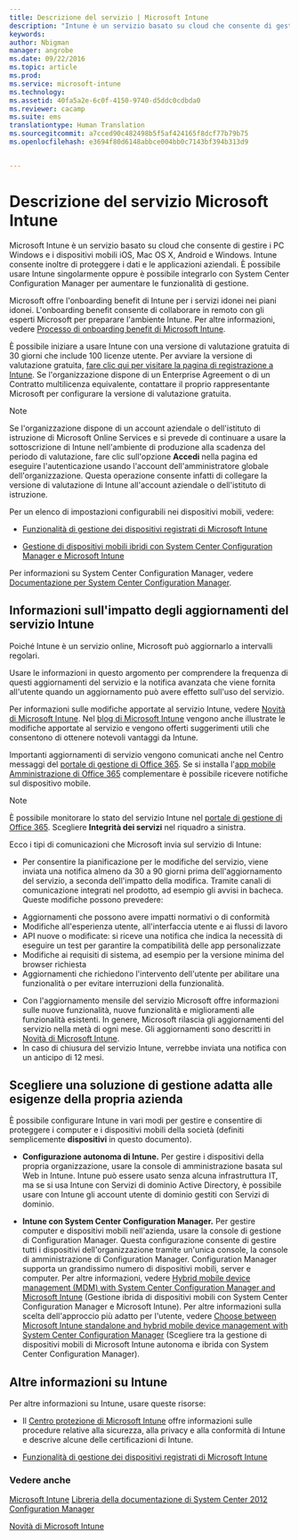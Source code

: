 ```yaml
---
title: Descrizione del servizio | Microsoft Intune
description: "Intune è un servizio basato su cloud che consente di gestire i PC Windows e i dispositivi mobili iOS, Mac OS X, Android e Windows."
keywords: 
author: Nbigman
manager: angrobe
ms.date: 09/22/2016
ms.topic: article
ms.prod: 
ms.service: microsoft-intune
ms.technology: 
ms.assetid: 40fa5a2e-6c0f-4150-9740-d5ddc0cdbda0
ms.reviewer: cacamp
ms.suite: ems
translationtype: Human Translation
ms.sourcegitcommit: a7cced90c482498b5f5af424165f8dcf77b79b75
ms.openlocfilehash: e3694f80d6148abbce004bb0c7143bf394b313d9


---
```


# Descrizione del servizio Microsoft Intune

Microsoft Intune è un servizio basato su cloud che consente di gestire i PC Windows e i dispositivi mobili iOS, Mac OS X, Android e Windows. Intune consente inoltre di proteggere i dati e le applicazioni aziendali. È possibile usare Intune singolarmente oppure è possibile integrarlo con System Center Configuration Manager per aumentare le funzionalità di gestione. 

Microsoft offre l'onboarding benefit di Intune per i servizi idonei nei piani idonei. L'onboarding benefit consente di collaborare in remoto con gli esperti Microsoft per preparare l'ambiente Intune. Per altre informazioni, vedere [Processo di onboarding benefit di Microsoft Intune](http://go.microsoft.com/fwlink/?LinkId=619281).

È possibile iniziare a usare Intune con una versione di valutazione gratuita di 30 giorni che include 100 licenze utente. Per avviare la versione di valutazione gratuita, [fare clic qui per visitare la pagina di registrazione a Intune](http://www.microsoft.com/en-us/server-cloud/products/microsoft-intune/). Se l'organizzazione dispone di un Enterprise Agreement o di un Contratto multilicenza equivalente, contattare il proprio rappresentante Microsoft per configurare la versione di valutazione gratuita.

> [!NOTE]
> Se l'organizzazione dispone di un account aziendale o dell'istituto di istruzione di Microsoft Online Services e si prevede di continuare a usare la sottoscrizione di Intune nell'ambiente di produzione alla scadenza del periodo di valutazione, fare clic sull'opzione **Accedi** nella pagina ed eseguire l'autenticazione usando l'account dell'amministratore globale dell'organizzazione. Questa operazione consente infatti di collegare la versione di valutazione di Intune all'account aziendale o dell'istituto di istruzione.

Per un elenco di impostazioni configurabili nei dispositivi mobili, vedere:

-   [Funzionalità di gestione dei dispositivi registrati di Microsoft Intune](/intune/get-started/mobile-device-management-capabilities-in-microsoft-intune) 

-   [Gestione di dispositivi mobili ibridi con System Center Configuration Manager e Microsoft Intune](https://technet.microsoft.com/library/mt627883.aspx) 

Per informazioni su System Center Configuration Manager, vedere [Documentazione per System Center Configuration Manager](https://technet.microsoft.com/library/mt346023.aspx).

## Informazioni sull'impatto degli aggiornamenti del servizio Intune
Poiché Intune è un servizio online, Microsoft può aggiornarlo a intervalli regolari.

Usare le informazioni in questo argomento per comprendere la frequenza di questi aggiornamenti del servizio e la notifica avanzata che viene fornita all'utente quando un aggiornamento può avere effetto sull'uso del servizio.

Per informazioni sulle modifiche apportate al servizio Intune, vedere [Novità di Microsoft Intune](/intune/deploy-use/whats-new-in-microsoft-intune). Nel [blog di Microsoft Intune](http://blogs.technet.com/b/microsoftintune/) vengono anche illustrate le modifiche apportate al servizio e vengono offerti suggerimenti utili che consentono di ottenere notevoli vantaggi da Intune. 

Importanti aggiornamenti di servizio vengono comunicati anche nel Centro messaggi del [portale di gestione di Office 365](https://portal.office.com/Admin/Default.aspx). Se si installa l'[app mobile Amministrazione di Office 365](https://support.office.com/article/Office-365-Admin-Mobile-App-e16f6421-2a1a-4142-bf9d-9846600a060a) complementare è possibile ricevere notifiche sul dispositivo mobile.

> [!NOTE]
> È possibile monitorare lo stato del servizio Intune nel [portale di gestione di Office 365](https://portal.office.com/Admin/Default.aspx). Scegliere **Integrità dei servizi** nel riquadro a sinistra.  

Ecco i tipi di comunicazioni che Microsoft invia sul servizio di Intune:
-   Per consentire la pianificazione per le modifiche del servizio, viene inviata una notifica almeno da 30 a 90 giorni prima dell'aggiornamento del servizio, a seconda dell'impatto della modifica. Tramite canali di comunicazione integrati nel prodotto, ad esempio gli avvisi in bacheca. Queste modifiche possono prevedere:
* Aggiornamenti che possono avere impatti normativi o di conformità
* Modifiche all'esperienza utente, all'interfaccia utente e ai flussi di lavoro
* API nuove o modificate: si riceve una notifica che indica la necessità di eseguire un test per garantire la compatibilità delle app personalizzate
* Modifiche ai requisiti di sistema, ad esempio per la versione minima del browser richiesta
* Aggiornamenti che richiedono l'intervento dell'utente per abilitare una funzionalità o per evitare interruzioni della funzionalità.
-   Con l'aggiornamento mensile del servizio Microsoft offre informazioni sulle nuove funzionalità, nuove funzionalità e miglioramenti alle funzionalità esistenti. In genere, Microsoft rilascia gli aggiornamenti del servizio nella metà di ogni mese. Gli aggiornamenti sono descritti in [Novità di Microsoft Intune](/intune/deploy-use/whats-new-in-microsoft-intune).
-   In caso di chiusura del servizio Intune, verrebbe inviata una notifica con un anticipo di 12 mesi.

## Scegliere una soluzione di gestione adatta alle esigenze della propria azienda
È possibile configurare Intune in vari modi per gestire e consentire di proteggere i computer e i dispositivi mobili della società (definiti semplicemente **dispositivi** in questo documento).

-   **Configurazione autonoma di Intune.** Per gestire i dispositivi della propria organizzazione, usare la console di amministrazione basata sul Web in Intune. Intune può essere usato senza alcuna infrastruttura IT, ma se si usa Intune con Servizi di dominio Active Directory, è possibile usare con Intune gli account utente di dominio gestiti con Servizi di dominio.

-   **Intune con System Center Configuration Manager.** Per gestire computer e dispositivi mobili nell'azienda, usare la console di gestione di Configuration Manager. Questa configurazione consente di gestire tutti i dispositivi dell'organizzazione tramite un'unica console, la console di amministrazione di Configuration Manager. Configuration Manager supporta un grandissimo numero di dispositivi mobili, server e computer. Per altre informazioni, vedere [Hybrid mobile device management (MDM) with System Center Configuration Manager and Microsoft Intune](https://technet.microsoft.com/library/mt627883.aspx) (Gestione ibrida di dispositivi mobili con System Center Configuration Manager e Microsoft Intune).  Per altre informazioni sulla scelta dell'approccio più adatto per l'utente, vedere [Choose between Microsoft Intune standalone and hybrid mobile device management with System Center Configuration Manager](https://technet.microsoft.com/en-us/library/mt706478.aspx) (Scegliere tra la gestione di dispositivi mobili di Microsoft Intune autonoma e ibrida con System Center Configuration Manager). 


## Altre informazioni su Intune
Per altre informazioni su Intune, usare queste risorse:

-   Il [Centro protezione di Microsoft Intune](http://www.microsoft.com/en-us/server-cloud/products/intune-trust-center/) offre informazioni sulle procedure relative alla sicurezza, alla privacy e alla conformità di Intune e descrive alcune delle certificazioni di Intune.

-   [Funzionalità di gestione dei dispositivi registrati di Microsoft Intune](/intune/get-started/mobile-device-management-capabilities-in-microsoft-intune) 

### Vedere anche
[Microsoft Intune](https://docs.microsoft.com/intune/)
[Libreria della documentazione di System Center 2012 Configuration Manager](https://technet.microsoft.com/library/gg682041.aspx)

[Novità di Microsoft Intune](/intune/deploy-use/whats-new-in-microsoft-intune)



<!--HONumber=Sep16_HO4-->


